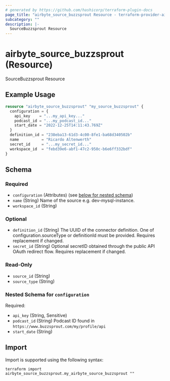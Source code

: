 ```yaml
---
# generated by https://github.com/hashicorp/terraform-plugin-docs
page_title: "airbyte_source_buzzsprout Resource - terraform-provider-airbyte"
subcategory: ""
description: |-
  SourceBuzzsprout Resource
---
```


# airbyte_source_buzzsprout (Resource)

SourceBuzzsprout Resource

## Example Usage

```terraform
resource "airbyte_source_buzzsprout" "my_source_buzzsprout" {
  configuration = {
    api_key    = "...my_api_key..."
    podcast_id = "...my_podcast_id..."
    start_date = "2022-12-25T14:11:43.769Z"
  }
  definition_id = "238eba13-61d3-4c00-8fe1-ba68d340502b"
  name          = "Ricardo Altenwerth"
  secret_id     = "...my_secret_id..."
  workspace_id  = "febd39e6-abf1-47c2-950c-b6e6ff332bdf"
}
```

<!-- schema generated by tfplugindocs -->
## Schema

### Required

- `configuration` (Attributes) (see [below for nested schema](#nestedatt--configuration))
- `name` (String) Name of the source e.g. dev-mysql-instance.
- `workspace_id` (String)

### Optional

- `definition_id` (String) The UUID of the connector definition. One of configuration.sourceType or definitionId must be provided. Requires replacement if changed.
- `secret_id` (String) Optional secretID obtained through the public API OAuth redirect flow. Requires replacement if changed.

### Read-Only

- `source_id` (String)
- `source_type` (String)

<a id="nestedatt--configuration"></a>
### Nested Schema for `configuration`

Required:

- `api_key` (String, Sensitive)
- `podcast_id` (String) Podcast ID found in `https://www.buzzsprout.com/my/profile/api`
- `start_date` (String)

## Import

Import is supported using the following syntax:

```shell
terraform import airbyte_source_buzzsprout.my_airbyte_source_buzzsprout ""
```
